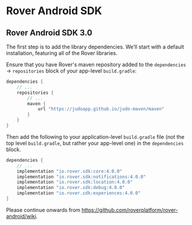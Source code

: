 # Rover Android SDK

## Rover Android SDK 3.0

The first step is to add the library dependencies. We’ll start with a default
installation, featuring all of the Rover libraries.

Ensure that you have Rover's maven repository added to the `dependencies` →
`repositories` block of your app-level `build.gradle`:

```groovy
dependencies {
    // ...
    repositories {
        // ...
        maven {
            url "https://judoapp.github.io/judo-maven/maven"
        }
    }
}
```

Then add the following to your application-level `build.gradle` file (not the
top level `build.gradle`, but rather your app-level one) in the `dependencies`
block.

```groovy
dependencies {
    // ...
    implementation "io.rover.sdk:core:4.0.0"
    implementation "io.rover.sdk:notifications:4.0.0"
    implementation "io.rover.sdk:location:4.0.0"
    implementation "io.rover.sdk:debug:4.0.0"
    implementation "io.rover.sdk:experiences:4.0.0"
}
```

Please continue onwards from https://github.com/roverplatform/rover-android/wiki.
